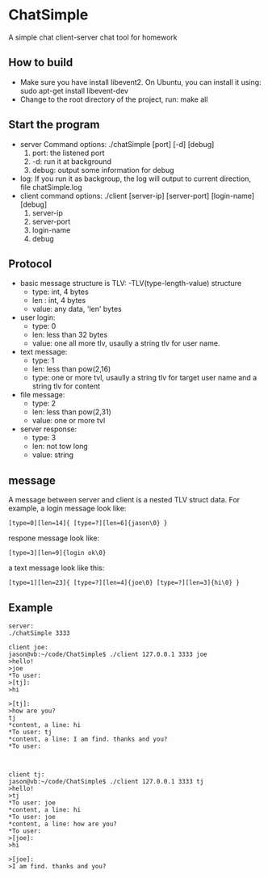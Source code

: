 # ChatSimple
A simple chat client-server chat tool for homework

## How to build
- Make sure you have install libevent2. On Ubuntu, you can install it using: sudo apt-get install libevent-dev
- Change to the root directory of the project, run: make all


## Start the program
- server Command options: ./chatSimple [port] [-d] [debug]
    1. port: the listened port
    2. -d: run it at background
    3. debug: output some information for debug
- log: If you run it as backgroup, the log will output to current direction, file chatSimple.log  
- client command options: ./client [server-ip] [server-port] [login-name] [debug]
    1. server-ip
    2. server-port
    3. login-name
    4. debug
    
## Protocol
- basic message structure is TLV: 
-TLV(type-length-value) structure
    - type: int, 4 bytes
    - len : int, 4 bytes
    - value: any data, 'len' bytes
- user login:
    - type: 0
    - len: less than 32 bytes
    - value: one all more tlv, usaully a string tlv for user name.
- text message:
    - type: 1
    - len: less than pow(2,16)
    - type: one or more tvl, usaully a string tlv for target user name and a string tlv for content
- file message:
    - type: 2
    - len: less than pow(2,31)
    - value: one or more tvl
- server response:
    - type: 3
    - len: not tow long
    - value: string

## message
A message between server and client is a nested TLV struct data. For example, 
a login message look like:
```
[type=0][len=14]{ [type=?][len=6]{jason\0} }
```

respone message look like:
```
[type=3][len=9]{login ok\0}
```

a text message look like this:
```
[type=1][len=23]{ [type=?][len=4]{joe\0} [type=?][len=3]{hi\0} }
```

## Example
```
server:
./chatSimple 3333

client joe:
jason@vb:~/code/ChatSimple$ ./client 127.0.0.1 3333 joe
>hello! 
>joe
*To user: 
>[tj]:
>hi

>[tj]:
>how are you?
tj
*content, a line: hi
*To user: tj
*content, a line: I am find. thanks and you?
*To user: 



client tj:
jason@vb:~/code/ChatSimple$ ./client 127.0.0.1 3333 tj
>hello! 
>tj
*To user: joe
*content, a line: hi
*To user: joe
*content, a line: how are you?
*To user: 
>[joe]:
>hi

>[joe]:
>I am find. thanks and you?

```
    
    